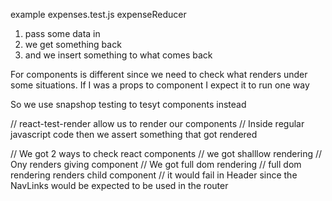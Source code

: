 example expenses.test.js
expenseReducer
1) pass some data in
2) we get something back
3) and we insert something to what comes back


For components is different 
since we need to check what renders under some situations.
If I was a props to component I expect it to run one way

So we use snapshop testing to tesyt components instead






// react-test-render allow us to render our components
// Inside regular javascript code then we assert something that got rendered

// We got 2 ways to check react components
    // we got shalllow rendering
        // Ony renders giving component
    // We got full dom rendering
        // full dom rendering renders child component
        // it would fail in Header since the NavLinks would be expected to be used in the router